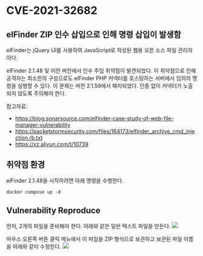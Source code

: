 # CVE-2021-32682

## elFinder ZIP 인수 삽입으로 인해 명령 삽입이 발생함

elFinder는 jQuery UI를 사용하여 JavaScript로 작성된 웹용 오픈 소스 파일 관리자이다.

elFinder 2.1.48 및 이전 버전에서 인수 주입 취약점이 발견되었다. 이 취약점으로 인해 공격자는 최소한의 구성으로도 elFinder PHP 커넥터를 호스팅하는 서버에서 임의의 명령을 실행할 수 있다. 이 문제는 버전 2.1.59에서 패치되었다. 인증 없이 커넥터가 노출되지 않도록 주의해야 한다.

참고자료:
* https://blog.sonarsource.com/elfinder-case-study-of-web-file-manager-vulnerability
* https://packetstormsecurity.com/files/164173/elfinder_archive_cmd_injection.rb.txt
* https://xz.aliyun.com/t/10739

## 취약점 환경
elFinder 2.1.48을 시작하려면 아래 명령을 수행한다.

```
docker compose up -d
```

## Vulnerability Reproduce
먼저, 2개의 파일을 준비해야 한다. 아래와 같은 일반 텍스트 파일을 만든다.
<img src="https://github.com/mmingidan/WHS/blob/main/vulhub/make_txt.png?raw=true">


마우스 오른쪽 버튼 클릭 메뉴에서 이 파일을 ZIP 형식으로 보관하고 보관된 파일 이름을 아래와 같이 수정한다.
<img src="https://github.com/mmingidan/WHS/assets/102302841/db6212f2-a934-4a13-acc1-d506068da805">

